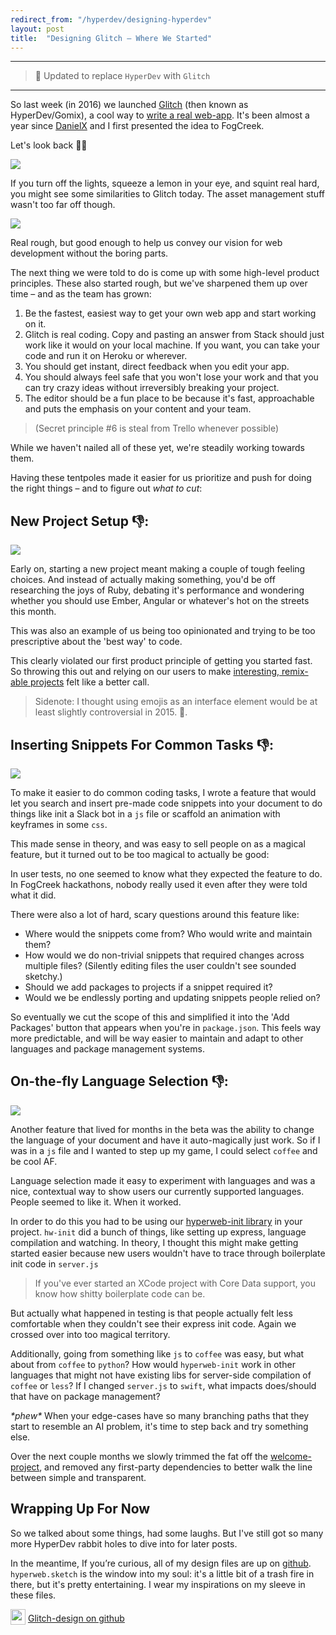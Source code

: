 ```yaml
---
redirect_from: "/hyperdev/designing-hyperdev"
layout: post
title:  "Designing Glitch – Where We Started"
---
```


<hr>

> 🎹 Updated to replace `HyperDev` with `Glitch`

<hr>

So last week (in 2016) we launched [Glitch](https://glitch.com) (then known as HyperDev/Gomix), a cool way to [write a real web-app](http://joelonsoftware.com/items/2016/05/30.html). It's been almost a year since [DanielX](https://github.com/STRd6) and I first presented the idea to FogCreek. 

Let's look back 👀✨

[<img src="/images/2016/designing-hyperdev/og-editor.png" srcset="/images/2016/designing-hyperdev/og-editor@2x.png" class="large">](/images/2016/designing-hyperdev/og-editor@2x.png)

If you turn off the lights, squeeze a lemon in your eye, and squint real hard, you might see some similarities to Glitch today. The asset management stuff wasn't too far off though.

[<img src="/images/2016/designing-hyperdev/og-assets.png" srcset="/images/2016/designing-hyperdev/og-assets@2x.png" class="large">](/images/2016/designing-hyperdev/og-assets@2x.png)

Real rough, but good enough to help us convey our vision for web development without the boring parts.

The next thing we were told to do is come up with some high-level product principles. These also started rough, but we've sharpened them up over time – and as the team has grown:

1. Be the fastest, easiest way to get your own web app and start working on it.
2. Glitch is real coding. Copy and pasting an answer from Stack should just work like it would on your local machine. If you want, you can take your code and run it on Heroku or wherever.
3. You should get instant, direct feedback when you edit your app. 
4. You should always feel safe that you won't lose your work and that you can try crazy ideas without irreversibly breaking your project.
5. The editor should be a fun place to be because it's fast, approachable and puts the emphasis on your content and your team.

> (Secret principle #6 is steal from Trello whenever possible)

While we haven't nailed all of these yet, we're steadily working towards them.

Having these tentpoles made it easier for us prioritize and push for doing the right things – and to figure out _what to cut_:

## New Project Setup 👎:

[<img src="/images/2016/designing-hyperdev/new-project.png" srcset="/images/2016/designing-hyperdev/new-project@2x.png" class="large">](/images/2016/designing-hyperdev/new-project@2x.png)

Early on, starting a new project meant making a couple of tough feeling choices. And instead of actually making something, you'd be off researching the joys of Ruby, debating it's performance and wondering whether you should use Ember, Angular or whatever's hot on the streets this month.

This was also an example of us being too opinionated and trying to be too prescriptive about the 'best way' to code.

This clearly violated our first product principle of getting you started fast. So throwing this out and relying on our users to make [interesting, remix-able projects](https://hyperdev.com/community/) felt like a better call.

> Sidenote: I thought using emojis as an interface element would be at least slightly controversial in 2015. 🌈.

## Inserting Snippets For Common Tasks 👎:

[<img src="/images/2016/designing-hyperdev/insert-snippet.png" class="large">](/images/2016/designing-hyperdev/insert-snippet.png)

To make it easier to do common coding tasks, I wrote a feature that would let you search and insert pre-made code snippets into your document to do things like init a Slack bot in a `js` file or scaffold an animation with keyframes in some `css`.

This made sense in theory, and was easy to sell people on as a magical feature, but it turned out to be too magical to actually be good:

In user tests, no one seemed to know what they expected the feature to do. In FogCreek hackathons, nobody really used it even after they were told what it did. 

There were also a lot of hard, scary questions around this feature like: 

- Where would the snippets come from? Who would write and maintain them? 
- How would we do non-trivial snippets that required changes across multiple files? (Silently editing files the user couldn't see sounded sketchy.) 
- Should we add packages to projects if a snippet required it? 
- Would we be endlessly porting and updating snippets people relied on?

So eventually we cut the scope of this and simplified it into the 'Add Packages' button that appears when you're in `package.json`. This feels way more predictable, and will be way easier to maintain and adapt to other languages and package management systems.

## On-the-fly Language Selection 👎:

[<img src="/images/2016/designing-hyperdev/langs.png" class="">](/images/2016/designing-hyperdev/langs.png)

Another feature that lived for months in the beta was the ability to change the language of your document and have it auto-magically just work. So if I was in a `js` file and I wanted to step up my game, I could select `coffee` and be cool AF.

Language selection made it easy to experiment with languages and was a nice, contextual way to show users our currently supported languages. People seemed to like it. When it worked.

In order to do this you had to be using our [hyperweb-init library](https://www.npmjs.com/package/hyperweb-init) in your project. `hw-init` did a bunch of things, like setting up express, language compilation and watching. In theory, I thought this might make getting started easier because new users wouldn't have to trace through boilerplate init code in `server.js`

> If you've ever started an XCode project with Core Data support, you know how shitty boilerplate code can be.

But actually what happened in testing is that people actually felt less comfortable when they couldn't see their express init code. Again we crossed over into too magical territory. 

Additionally, going from something like `js` to `coffee` was easy, but what about from `coffee` to `python`? How would `hyperweb-init` work in other languages that might not have existing libs for server-side compilation of `coffee` or `less`? If I changed `server.js` to `swift`, what impacts does/should that have on package management?

_\*phew\*_ When your edge-cases have so many branching paths that they start to resemble an AI problem, it's time to step back and try something else.

Over the next couple months we slowly trimmed the fat off the [welcome-project](https://hyperdev.com/#!/project/welcome-project), and removed any first-party dependencies to better walk the line between simple and transparent.

## Wrapping Up For Now

So we talked about some things, had some laughs. But I've still got so many more HyperDev rabbit holes to dive into for later posts.

In the meantime, If you’re curious, all of my design files are up on [github](https://github.com/FogCreek/Glitch-design).  `hyperweb.sketch` is the window into my soul: it's a little bit of a trash fire in there, but it's pretty entertaining. I wear my inspirations on my sleeve in these files.

<img src="/images/github-logo@2x.png" width="24" height="25" class="no-shadow" style="vertical-align: -30%"> [Glitch-design on github](https://github.com/FogCreek/Glitch-design)
